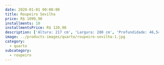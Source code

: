 ```yaml
---
date: 2020-01-01 00:00:00
title: Roupeiro Sevilha
price: R$ 1099,90
installments: 10
installmentsPrice: R$ 120,90
description: ['Altura: 217 cm', 'Largura: 280 cm', 'Profundidade: 46,5cm', 'Materia Prima: MDF / MDP', 'Quantidade de Gavetas: 4 Gavetas', 'Tipo de Corrediças: Telescópicas', 'Quantidade de Portas: 8', 'Pés Com sapata regulável']
image: ../products-images/quarto/roupeiro-sevilha-1.jpg
category:
  - quarto
subcategory:
  - roupeiro
---
```

